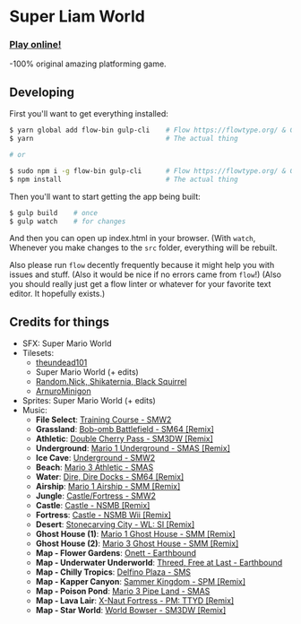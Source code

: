 # Super Liam World
### [Play online!](https://liam4.github.io/slw)

-100% original amazing platforming game.

## Developing

First you'll want to get everything installed:

```bash
$ yarn global add flow-bin gulp-cli    # Flow https://flowtype.org/ & Gulp
$ yarn                                 # The actual thing

# or

$ sudo npm i -g flow-bin gulp-cli      # Flow https://flowtype.org/ & Gulp
$ npm install                          # The actual thing
```

Then you'll want to start getting the app being built:

```bash
$ gulp build    # once
$ gulp watch    # for changes
```

And then you can open up index.html in your browser. (With `watch`, Whenever you make changes to the `src` folder, everything will be rebuilt.

Also please run `flow` decently frequently because it might help you with issues and stuff. (Also it would be nice if no errors came from `flow`!) (Also you should really just get a flow linter or whatever for your favorite text editor. It hopefully exists.)

## Credits for things
* SFX: Super Mario World
* Tilesets:
  - [theundead101](http://www.mfgg.net/index.php?act=user&param=09&uid=13240)
  - Super Mario World (+ edits)
  - [Random.Nick, Shikaternia, Black Squirrel](http://www.mfgg.net/index.php?act=resdb&param=02&c=1&id=31511)
  - [ArnuroMinigon](http://www.mfgg.net/index.php?act=resdb&param=02&c=1&id=33168)
* Sprites: Super Mario World (+ edits)
* Music:
  - **File Select**: [Training Course - SMW2](http://youtu.be/99jtEbwxI9Y)
  - **Grassland**: [Bob-omb Battlefield - SM64 [Remix]](http://youtu.be/QCLMWyG_4Ao)
  - **Athletic**: [Double Cherry Pass - SM3DW [Remix]](http://youtu.be/vsi35tBqdAE)
  - **Underground**: [Mario 1 Underground - SMAS [Remix]](http://youtu.be/ntVfeFSKwPA)
  - **Ice Cave**: [Underground - SMW2](http://youtu.be/8RtLhXibDfA)
  - **Beach**: [Mario 3 Athletic - SMAS](http://youtu.be/DQ0HyPVYgwg)
  - **Water**: [Dire, Dire Docks - SM64 [Remix]](http://youtu.be/HvpsMOHqPFI)
  - **Airship**: [Mario 1 Airship - SMM [Remix]](http://youtu.be/-qvBbXY8Z-4)
  - **Jungle**: [Castle/Fortress - SMW2](http://youtu.be/SAlAGoWCJ4g)
  - **Castle**: [Castle - NSMB [Remix]](http://youtu.be/XksIX7fZYuM)
  - **Fortress**: [Castle - NSMB Wii [Remix]](http://youtu.be/S6A6R-p_XsQ)
  - **Desert**: [Stonecarving City - WL: SI [Remix]](http://youtu.be/H7Bs3ezKs-c)
  - **Ghost House (1)**: [Mario 1 Ghost House - SMM [Remix]](http://youtu.be/YJTEGiWn3XU)
  - **Ghost House (2)**: [Mario 3 Ghost House - SMM [Remix]](http://youtu.be/TFDF0hz1yek)
  - **Map - Flower Gardens**: [Onett - Earthbound](http://youtu.be/3jtnGr1Y9ws)
  - **Map - Underwater Underworld**: [Threed, Free at Last - Earthbound](http://youtu.be/n6NtKgmektI)
  - **Map - Chilly Tropics**: [Delfino Plaza - SMS](http://youtu.be/A6KvY5QuP-k)
  - **Map - Kapper Canyon**: [Sammer Kingdom - SPM [Remix]](http://youtu.be/26czdXE0AAM)
  - **Map - Poison Pond**: [Mario 3 Pipe Land - SMAS](http://youtu.be/G4rrefSgjO0)
  - **Map - Lava Lair**: [X-Naut Fortress - PM: TTYD [Remix]](http://youtu.be/-49neEQRUzc)
  - **Map - Star World**: [World Bowser - SM3DW [Remix]](http://youtu.be/soHWZeVTx_A)
